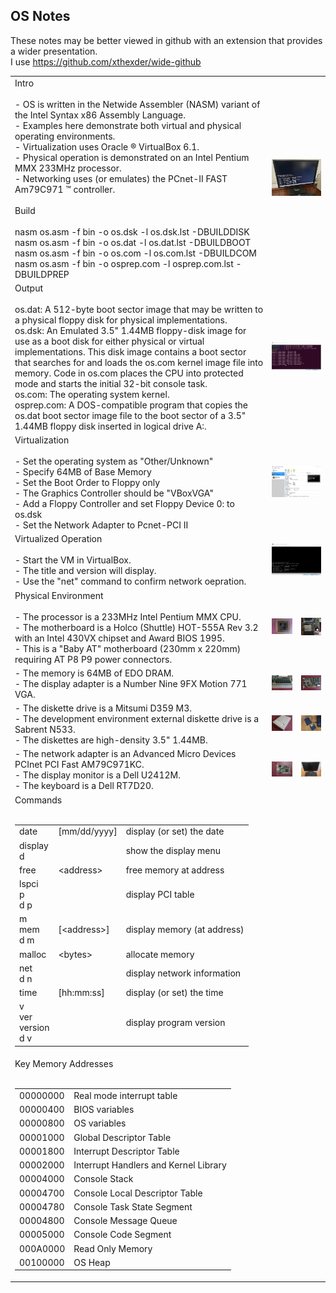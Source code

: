## OS Notes
These notes may be better viewed in github with an extension that provides a wider presentation.  
I use https://github.com/xthexder/wide-github
<table>
<colgroup><col><col><col</colgroup>
<tr><td>
Intro<br><br>
- OS is written in the Netwide Assembler (NASM) variant of the Intel Syntax x86 Assembly Language.<br>
- Examples here demonstrate both virtual and physical operating environments.<br>
- Virtualization uses Oracle &reg; VirtualBox 6.1.<br>
- Physical operation is demonstrated on an Intel Pentium MMX 233MHz processor.<br>
- Networking uses (or emulates) the PCnet-II FAST Am79C971 &trade; controller.<br><br>
Build<br><br>
nasm os.asm -f bin -o os.dsk -l os.dsk.lst -DBUILDDISK<br>
nasm os.asm -f bin -o os.dat -l os.dat.lst -DBUILDBOOT<br>
nasm os.asm -f bin -o os.com -l os.com.lst -DBUILDCOM<br>
nasm os.asm -f bin -o osprep.com -l osprep.com.lst -DBUILDPREP</td><td colspan=2>
<img src="images/13_Physical_Operation.jpg"></td></tr>
<tr><td>
Output<br><br>
os.dat: A 512-byte boot sector image that may be written to a physical floppy disk for physical implementations.<br>
os.dsk: An Emulated 3.5" 1.44MB floppy-disk image for use as a boot disk for either physical or virtual implementations. This disk image contains a boot sector that searches for and loads the os.com kernel image file into memory. Code in os.com places the CPU into protected mode and starts the initial 32-bit console task.<br>
os.com: The operating system kernel.<br>
osprep.com: A DOS-compatible program that copies the os.dat boot sector image file to the boot sector of a 3.5" 1.44MB floppy disk inserted in logical drive A:.</td><td colspan=2>
<img src="images/14_Ubuntu_22.04_Build.png">
</td></tr>
<tr><td>
Virtualization<br><br>
- Set the operating system as "Other/Unknown"<br>
- Specify 64MB of Base Memory<br>
- Set the Boot Order to Floppy only<br>
- The Graphics Controller should be "VBoxVGA"<br> 
- Add a Floppy Controller and set Floppy Device 0: to os.dsk<br>
- Set the Network Adapter to Pcnet-PCI II
</td><td colspan=2>
<img src="images/15_VirtualBox_Settings.png">
</td></tr>
<tr><td>
Virtualized Operation<br><br>
- Start the VM in VirtualBox.<br>
- The title and version will display.<br>
- Use the "net" command to confirm network oepration.
</td><td colspan=2>
<img src="images/16_VirtualBox_Operation.png">
</td></tr>
<tr><td>
Physical Environment<br><br>
- The processor is a 233MHz Intel Pentium MMX CPU.<br>
- The motherboard is a Holco (Shuttle) HOT-555A Rev 3.2 with an Intel 430VX chipset and Award BIOS 1995.<br>
- This is a "Baby AT" motherboard (230mm x 220mm) requiring AT P8 P9 power connectors.
</td><td>
<img src="images/01_Pentium_MMX_233_Small.jpg">
</td><td>
<img src="images/02_Intel_555A_Small.jpg">
</td></tr>
<tr><td>
- The memory is 64MB of EDO DRAM.<br>
- The display adapter is a Number Nine 9FX Motion 771 VGA.
</td><td>
<img src="images/03_64MB_EDO_DRAM_Small.jpg">
</td><td>
<img src="images/04_NumberNine_9FX_Motion771_Small.jpg">
</td></tr>
<tr><td>
- The diskette drive is a Mitsumi D359 M3.<br>
- The development environment external diskette drive is a Sabrent N533.<br>
- The diskettes are high-density 3.5" 1.44MB.
</td><td>
<img src="images/05_Mitsumi_D359M3_Front_Small.jpg">
</td><td>
<img src="images/08_Sabrent_N533_Small.jpg">
</td></tr>
<tr><td>
- The network adapter is an Advanced Micro Devices PCInet PCI Fast AM79C971KC.<br>
- The display monitor is a Dell U2412M.<br>
- The keyboard is a Dell RT7D20.
</td><td>
<img src="images/06_AM_PCInet_PCI_FAST_AM79C971_Small.jpg">
</td><td>
<img src="images/07_Dell_U2412M_Small.jpg">
</td></tr>
<tr><td>
Commands<br><br>
<table><colgroup><col><col><col></colgroup>
<tr><td>date</td><td>[mm/dd/yyyy]</td><td>display (or set) the date</td></tr>
<tr><td>display<br>d</td><td></td><td>show the display menu</td></tr>
<tr><td>free</td><td>&lt;address&gt;</td><td>free memory at address</td></tr>
<tr><td>lspci<br>p<br>d p</td><td></td><td>display PCI table</td></tr>
<tr><td>m<br>mem<br>d m</td><td>[&lt;address&gt;]</td><td>display memory (at address)</td></tr>
<tr><td>malloc</td><td>&lt;bytes&gt;</td><td>allocate memory</td></tr>
<tr><td>net<br>d n</td><td></td><td>display network information</td></tr>
<tr><td>time</td><td>[hh:mm:ss]</td><td>display (or set) the time</td></tr>
<tr><td>v<br>ver<br>version<br>d v</td><td><td>display program version</td></tr>
</table>
</td><td colspan=2></td></tr>
<tr><td>
Key Memory Addresses<br><br>
<table><colgroup><col><col></colgroup>
<tr><td>00000000</td><td>Real mode interrupt table</td></tr>
<tr><td>00000400</td><td>BIOS variables</td></tr>
<tr><td>00000800</td><td>OS variables</td><tr>
<tr><td>00001000</td><td>Global Descriptor Table</td></tr>
<tr><td>00001800</td><td>Interrupt Descriptor Table</td></tr>
<tr><td>00002000</td><td>Interrupt Handlers and Kernel Library</td></tr>
<tr><td>00004000</td><td>Console Stack</td></tr>
<tr><td>00004700</td><td>Console Local Descriptor Table</td></tr>
<tr><td>00004780</td><td>Console Task State Segment</td></tr>
<tr><td>00004800</td><td>Console Message Queue</td></tr>
<tr><td>00005000</td><td>Console Code Segment</td></tr>
<tr><td>000A0000</td><td>Read Only Memory</td></tr>
<tr><td>00100000</td><td>OS Heap</td></tr>
</table>
</td><td colspan=2></td></tr>
</table>
